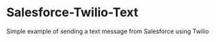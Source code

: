 Salesforce-Twilio-Text
======================

Simple example of sending a text message from Salesforce using Twilio
